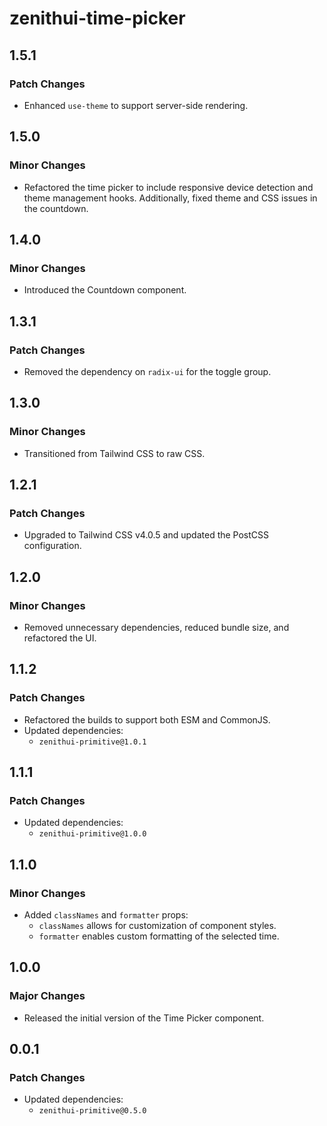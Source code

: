 # zenithui-time-picker

## 1.5.1

### Patch Changes

- Enhanced `use-theme` to support server-side rendering.

## 1.5.0

### Minor Changes

- Refactored the time picker to include responsive device detection and theme management hooks. Additionally, fixed theme and CSS issues in the countdown.

## 1.4.0

### Minor Changes

- Introduced the Countdown component.

## 1.3.1

### Patch Changes

- Removed the dependency on `radix-ui` for the toggle group.

## 1.3.0

### Minor Changes

- Transitioned from Tailwind CSS to raw CSS.

## 1.2.1

### Patch Changes

- Upgraded to Tailwind CSS v4.0.5 and updated the PostCSS configuration.

## 1.2.0

### Minor Changes

- Removed unnecessary dependencies, reduced bundle size, and refactored the UI.

## 1.1.2

### Patch Changes

- Refactored the builds to support both ESM and CommonJS.
- Updated dependencies:
  - `zenithui-primitive@1.0.1`

## 1.1.1

### Patch Changes

- Updated dependencies:
  - `zenithui-primitive@1.0.0`

## 1.1.0

### Minor Changes

- Added `classNames` and `formatter` props:
  - `classNames` allows for customization of component styles.
  - `formatter` enables custom formatting of the selected time.

## 1.0.0

### Major Changes

- Released the initial version of the Time Picker component.

## 0.0.1

### Patch Changes

- Updated dependencies:
  - `zenithui-primitive@0.5.0`
